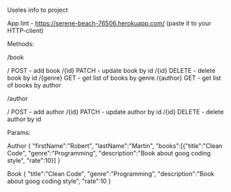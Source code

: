 Useles info to project

App lint - https://serene-beach-76506.herokuapp.com/ (paste it to your HTTP-client)

Methods:

/book

/ POST - add book
/{id} PATCH - update book by id
/{id} DELETE - delete book by id
/{genre} GET - get list of books by genre
/{author} GET - get list of books by author

/author

/ POST - add author
/{id} PATCH - update author by id
/{id} DELETE - delete author by id

Params:

Author
{
"firstName":"Robert",
"lastName":"Martin",
"books":[{"title":"Clean Code", "genre":"Programming", "description":"Book about goog coding style", "rate":10}]
}

Book
{
"title":"Clean Code",
"genre":"Programming",
"description":"Book about goog coding style",
"rate":10
}